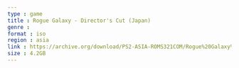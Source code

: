```yaml
---
type : game
title : Rogue Galaxy - Director's Cut (Japan)
genre : 
format : iso
region : asia
link : https://archive.org/download/PS2-ASIA-ROMS321COM/Rogue%20Galaxy%20-%20Director%27s%20Cut%20%28Japan%29.7z
size : 4.2GB
---
```

